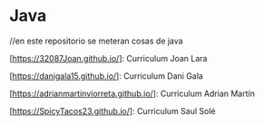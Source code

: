 # Java

//en este repositorio se meteran cosas de java

[https://32087Joan.github.io/]: Curriculum Joan Lara

[https://danigala15.github.io/]: Curriculum Dani Gala

[https://adrianmartinviorreta.github.io/]: Curriculum Adrian Martín

[https://SpicyTacos23.github.io/]: Curriculum Saul Solé
